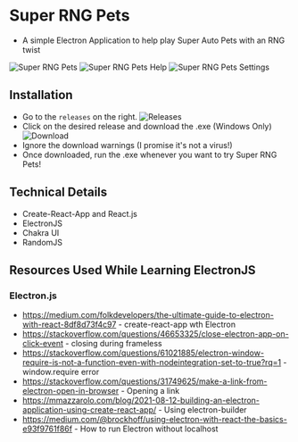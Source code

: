 # Super RNG Pets
* A simple Electron Application to help play Super Auto Pets with an RNG twist

![Super RNG Pets](https://github.com/vu-dylan/super-RNG-pets/blob/main/documentation/super-rng-pets.png)
![Super RNG Pets Help](https://github.com/vu-dylan/super-RNG-pets/blob/main/documentation/super-rng-pets-help.png)
![Super RNG Pets Settings](https://github.com/vu-dylan/super-RNG-pets/blob/main/documentation/super-rng-pets-settings.png)

## Installation
* Go to the `releases` on the right.
![Releases](https://github.com/vu-dylan/super-RNG-pets/blob/main/documentation/releases.png)
* Click on the desired release and download the .exe (Windows Only)
![Download](https://github.com/vu-dylan/super-RNG-pets/blob/main/documentation/download.png)
* Ignore the download warnings (I promise it's not a virus!)
* Once downloaded, run the .exe whenever you want to try Super RNG Pets!

## Technical Details
* Create-React-App and React.js
* ElectronJS
* Chakra UI
* RandomJS

## Resources Used While Learning ElectronJS
### Electron.js
* https://medium.com/folkdevelopers/the-ultimate-guide-to-electron-with-react-8df8d73f4c97 - create-react-app wth Electron
* https://stackoverflow.com/questions/46653325/close-electron-app-on-click-event - closing during frameless
* https://stackoverflow.com/questions/61021885/electron-window-require-is-not-a-function-even-with-nodeintegration-set-to-true?rq=1 - window.require error
* https://stackoverflow.com/questions/31749625/make-a-link-from-electron-open-in-browser - Opening a link
* https://mmazzarolo.com/blog/2021-08-12-building-an-electron-application-using-create-react-app/ - Using electron-builder
* https://medium.com/@brockhoff/using-electron-with-react-the-basics-e93f9761f86f - How to run Electron without localhost
